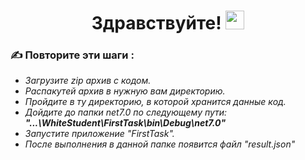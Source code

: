 <div align= "center">
   <h1 >
      Здравствуйте!
     <img src="https://media.giphy.com/media/hvRJCLFzcasrR4ia7z/giphy.gif" width="30px"/>
   </h1>
</div>

### :writing_hand: Повторите эти шаги :
- <i> Загрузите zip архив с кодом. </i>
- <i> Распакутей архив в нужную вам директорию. </i>
- <i> Пройдите в ту директорию, в которой хранится данные код. </i>
- <i> Дойдите до папки net7.0 по следующему пути: </i>
   <i><b>  "...\WhiteStudent\FirstTask\bin\Debug\net7.0" </b></i>
- <i> Запустите приложение "FirstTask". </i>
- <i> После выполнения в данной папке появится файл "result.json" </i>
